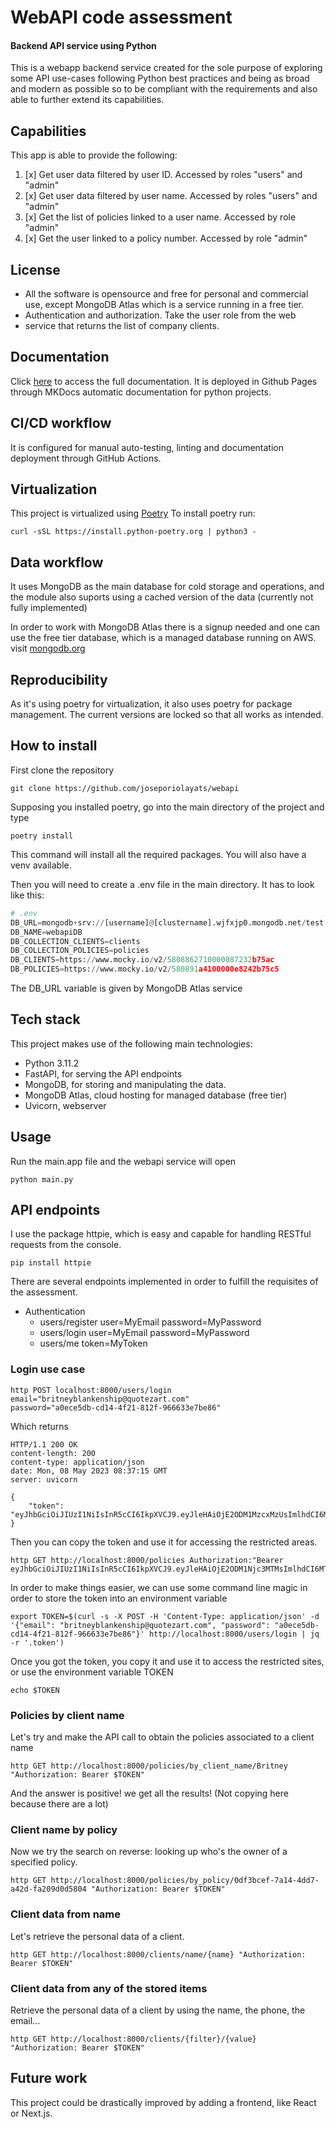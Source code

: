 # WebAPI code assessment
#### Backend API service using Python
This is a webapp backend service created for the sole purpose of exploring some
API use-cases following Python best practices and being as broad and modern as
possible so to be compliant with the requirements and also able to further
extend its capabilities.

##  Capabilities
This app is able to provide the following:

1. [x] Get user data filtered by user ID. Accessed by roles "users" and "admin"
2. [x] Get user data filtered by user name. Accessed by roles "users" and "admin"
3. [x] Get the list of policies linked to a user name. Accessed by role "admin"
4. [x] Get the user linked to a policy number. Accessed by role "admin"

## License
- All the software is opensource and free for personal and commercial use, except MongoDB Atlas which is a service running in a free tier.
- Authentication and authorization. Take the user role from the web
- service that returns the
  list of company clients.

## Documentation
Click [here](https://joseporiolayats.github.io/webapi) to access the full
documentation.
It is deployed in Github Pages through MKDocs automatic documentation for python projects.

## CI/CD workflow
It is configured for manual auto-testing, linting and documentation deployment through GitHub Actions.

## Virtualization
This project is virtualized using [Poetry](www.python-poetry.org)
To install poetry run:
```commandline
curl -sSL https://install.python-poetry.org | python3 -
```

## Data workflow
It uses MongoDB as the main database for cold storage and operations, and the module also suports using a cached version of the data
(currently not fully implemented)

In order to work with MongoDB Atlas there is a signup needed and one can use the free tier database, which is a managed database running on AWS.
visit [mongodb.org](www.mongodb.org)

## Reproducibility
As it's using poetry for virtualization, it also uses poetry for package management.
The current versions are locked so that all works as intended.

## How to install
First clone the repository
```commandline
git clone https://github.com/joseporiolayats/webapi
```

Supposing you installed poetry, go into the main directory of the project and type
```commandline
poetry install
```
This command will install all the required packages. You will also have a venv available.

Then you will need to create a .env file in the main directory.
It has to look like this:
```python
# .env
DB_URL=mongodb+srv://[username]@[clustername].wjfxjp0.mongodb.net/test
DB_NAME=webapiDB
DB_COLLECTION_CLIENTS=clients
DB_COLLECTION_POLICIES=policies
DB_CLIENTS=https://www.mocky.io/v2/5808862710000087232b75ac
DB_POLICIES=https://www.mocky.io/v2/580891a4100000e8242b75c5
```
The DB_URL variable is given by MongoDB Atlas service

## Tech stack
This project makes use of the following main technologies:
- Python 3.11.2
- FastAPI, for serving the API endpoints
- MongoDB, for storing and manipulating the data.
- MongoDB Atlas, cloud hosting for managed database (free tier)
- Uvicorn, webserver

## Usage
Run the main.app file and the webapi service will open
```commandline
python main.py
```

## API endpoints
I use the package httpie, which is easy and capable for handling RESTful requests from the console.
```commandline
pip install httpie
```

There are several endpoints implemented in order to fulfill the requisites of the assessment.
- Authentication
  - users/register user=MyEmail password=MyPassword
  - users/login user=MyEmail password=MyPassword
  - users/me token=MyToken

### Login use case
```commandline
http POST localhost:8000/users/login email="britneyblankenship@quotezart.com"
password="a0ece5db-cd14-4f21-812f-966633e7be86"
```
Which returns
```http request
HTTP/1.1 200 OK
content-length: 200
content-type: application/json
date: Mon, 08 May 2023 08:37:15 GMT
server: uvicorn

{
    "token": "eyJhbGciOiJIUzI1NiIsInR5cCI6IkpXVCJ9.eyJleHAiOjE2ODM1MzcxMzUsImlhdCI6MTY4MzUzNTAzNSwic3ViIjoiYTBlY2U1ZGItY2QxNC00ZjIxLTgxMmYtOTY2NjMzZTdiZTg2In0.ejLX9eno6b5bxWPR296M_AvWiTMzPXPpJWBnw11_g94"
}
```
Then you can copy the token and use it for accessing the restricted areas.
```commandline
http GET http://localhost:8000/policies Authorization:"Bearer eyJhbGciOiJIUzI1NiIsInR5cCI6IkpXVCJ9.eyJleHAiOjE2ODM1Njc3MTMsImlhdCI6MTY4MzU2NTYxMywic3ViIjoiYTBlY2U1ZGItY2QxNC00ZjIxLTgxMmYtOTY2NjMzZTdiZTg2In0.rM4L3NEbGnDnsjP0NNmD6IEpH22Hcmf9stBkYzm0Itk"

```

In order to make things easier, we can use some command line magic in order to store the token
into an environment variable
```commandline
export TOKEN=$(curl -s -X POST -H 'Content-Type: application/json' -d '{"email": "britneyblankenship@quotezart.com", "password": "a0ece5db-cd14-4f21-812f-966633e7be86"}' http://localhost:8000/users/login | jq -r '.token')

```

Once you got the token, you copy it and use it to access the restricted sites, or use the
environment variable TOKEN
```commandline
echo $TOKEN
```

### Policies by client name
Let's try and make the API call to obtain the policies associated to a client name
```commandline
http GET http://localhost:8000/policies/by_client_name/Britney "Authorization: Bearer $TOKEN"
```
And the answer is positive! we get  all the results! (Not copying here because there are a lot)

### Client name by policy
Now we try the search on reverse: looking up who's the owner of a specified policy.
```commandline
http GET http://localhost:8000/policies/by_policy/0df3bcef-7a14-4dd7-a42d-fa209d0d5804 "Authorization: Bearer $TOKEN"
```

### Client data from name
Let's retrieve the personal data of a client.
```commandline
http GET http://localhost:8000/clients/name/{name} "Authorization: Bearer $TOKEN"
```

### Client data from any of the stored items
Retrieve the personal data of a client by using the name, the phone, the email...
```commandline
http GET http://localhost:8000/clients/{filter}/{value} "Authorization: Bearer $TOKEN"
```

## Future work
This project could be drastically improved by adding a frontend, like React or Next.js.
